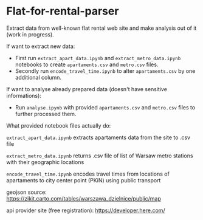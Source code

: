 # Flat-for-rental-parser

Extract data from well-known flat rental web site and make analysis out of it (work in progress).


If want to extract new data:

- First run `extract_apart_data.ipynb` and `extract_metro_data.ipynb` notebooks to create `apartaments.csv` and `metro.csv` files.
- Secondly run `encode_travel_time.ipynb` to alter `apartaments.csv` by one additional column.

If want to analyse already prepared data (doesn't have sensitive informations):

- Run `analyse.ipynb` with provided `apartaments.csv` and `metro.csv` files to further processed them. 


What provided notebook files actually do:

`extract_apart_data.ipynb` extracts apartaments data from the site to .csv file

`extract_metro_data.ipynb` returns .csv file of list of Warsaw metro stations with their geographic locations

`encode_travel_time.ipynb` encodes travel times from locations of apartaments to city center point (PKiN) using public transport

geojson source:
https://zikit.carto.com/tables/warszawa_dzielnice/public/map

api provider site (free registration):
https://developer.here.com/
